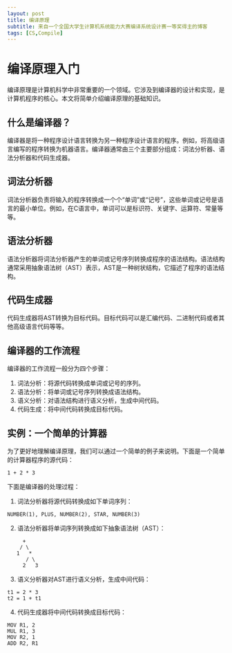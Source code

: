 ```yaml
---
layout: post
title: 编译原理
subtitle: 来自一个全国大学生计算机系统能力大赛编译系统设计赛一等奖得主的博客
tags: [CS,Compile]
---
```


# 编译原理入门
编译原理是计算机科学中非常重要的一个领域。它涉及到编译器的设计和实现，是计算机程序的核心。本文将简单介绍编译原理的基础知识。

## 什么是编译器？
编译器是将一种程序设计语言转换为另一种程序设计语言的程序。例如，将高级语言编写的程序转换为机器语言。编译器通常由三个主要部分组成：词法分析器、语法分析器和代码生成器。

## 词法分析器
词法分析器负责将输入的程序转换成一个个“单词”或“记号”，这些单词或记号是语言的最小单位。例如，在C语言中，单词可以是标识符、关键字、运算符、常量等等。

## 语法分析器
语法分析器将词法分析器产生的单词或记号序列转换成程序的语法结构。语法结构通常采用抽象语法树（AST）表示，AST是一种树状结构，它描述了程序的语法结构。

## 代码生成器
代码生成器将AST转换为目标代码。目标代码可以是汇编代码、二进制代码或者其他高级语言代码等等。

## 编译器的工作流程
编译器的工作流程一般分为四个步骤：

1. 词法分析：将源代码转换成单词或记号的序列。
2. 语法分析：将单词或记号序列转换成语法结构。
3. 语义分析：对语法结构进行语义分析，生成中间代码。
4. 代码生成：将中间代码转换成目标代码。

## 实例：一个简单的计算器

为了更好地理解编译原理，我们可以通过一个简单的例子来说明。下面是一个简单的计算器程序的源代码：

```
1 + 2 * 3
```
下面是编译器的处理过程：

1. 词法分析器将源代码转换成如下单词序列：

```
NUMBER(1), PLUS, NUMBER(2), STAR, NUMBER(3)
```

2. 语法分析器将单词序列转换成如下抽象语法树（AST）：
```
     +
    / \
   1   *
      / \
     2   3
```

3. 语义分析器对AST进行语义分析，生成中间代码：
```
t1 = 2 * 3
t2 = 1 + t1
```

4. 代码生成器将中间代码转换成目标代码：
```
MOV R1, 2
MUL R1, 3
MOV R2, 1
ADD R2, R1
```